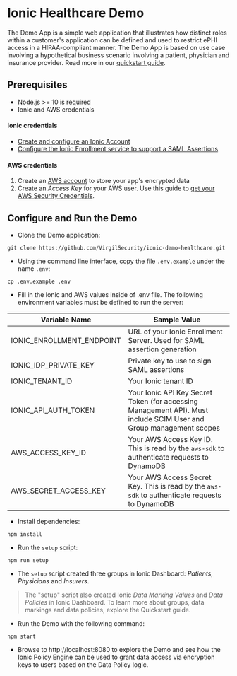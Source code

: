 # Ionic Healthcare Demo

The Demo App is a simple web application that illustrates how distinct roles within a customer's application can be defined and used to restrict ePHI access in a HIPAA-compliant manner. The Demo App is based on use case involving a hypothetical business scenario involving a patient, physician and insurance provider. Read more in our [quickstart guide](https://virgil.atlassian.net/wiki/spaces/VI/pages/1086685216/Healthcare+Quickstart+Guide).

## Prerequisites
- Node.js >= 10 is required
- Ionic and AWS credentials

#### Ionic credentials
- [Create and configure an Ionic Account](https://virgil.atlassian.net/wiki/spaces/VI/pages/1079083092/Create+and+Configure+Ionic+Account)
- [Configure the Ionic Enrollment service to support a SAML Assertions](https://virgil.atlassian.net/wiki/spaces/VI/pages/1107263521/Configuring+an+Enrollment+Server+to+Support+a+SAML+Assertions)

#### AWS credentials
1. Create an [AWS account](https://portal.aws.amazon.com/billing/signup) to store your app's encrypted data
2. Create an _Access Key_ for your AWS user. Use this guide to [get your AWS Security Credentials](https://docs.aws.amazon.com/general/latest/gr/aws-sec-cred-types.html#access-keys-and-secret-access-keys).
 
## Configure and Run the Demo

- Clone the Demo application:
```
git clone https://github.com/VirgilSecurity/ionic-demo-healthcare.git
```

- Using the command line interface, copy the file `.env.example` under the name `.env`:
```
cp .env.example .env
```
- Fill in the Ionic and AWS values inside of .env file. The following environment variables must be defined to run the server:

| Variable Name | Sample Value |
| ------------- | ------------ |
| IONIC_ENROLLMENT_ENDPOINT | URL of your Ionic Enrollment Server. Used for SAML assertion generation |
| IONIC_IDP_PRIVATE_KEY | Private key to use to sign SAML assertions |
| IONIC_TENANT_ID | Your Ionic tenant ID |
| IONIC_API_AUTH_TOKEN | Your Ionic API Key Secret Token (for accessing Management API). Must include SCIM User and Group management scopes |
| AWS_ACCESS_KEY_ID | Your AWS Access Key ID. This is read by the `aws-sdk` to authenticate requests to DynamoDB |
| AWS_SECRET_ACCESS_KEY | Your AWS Access Secret Key. This is read by the `aws-sdk` to authenticate requests to DynamoDB |

- Install dependencies:

```
npm install
```

- Run the `setup` script:
```
npm run setup
```

- The `setup` script created three groups in Ionic Dashboard: _Patients_, _Physicians_ and _Insurers_.

> The "setup" script also created Ionic _Data Marking Values_ and  _Data Policies_ in Ionic Dashboard. To learn more about groups, data markings and data policies, explore the Quickstart guide.


-  Run the Demo with the following command:

```
npm start
```
- Browse to http://localhost:8080 to explore the Demo and see how the Ionic Policy Engine can be used to grant data access via encryption keys to users based on the Data Policy logic.
